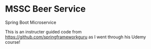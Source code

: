 # MSSC Beer Service

Spring Boot Microservice

This is an instructer guided code from https://github.com/springframeworkguru as I went through his Udemy course!
